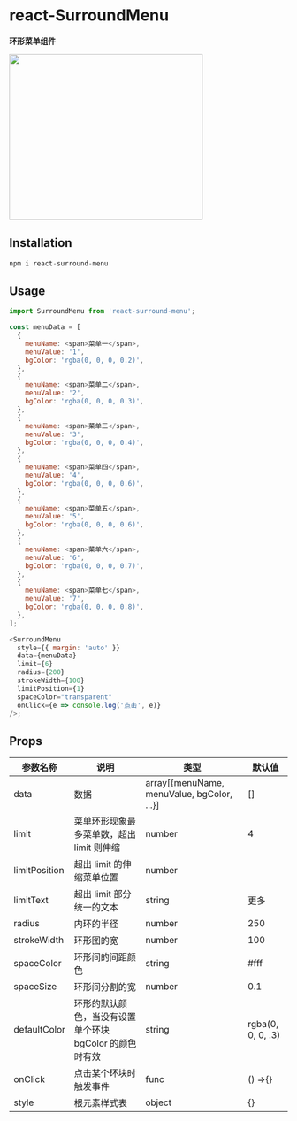# react-SurroundMenu

**环形菜单组件**

<img style="width:350px;height:300px" src="https://raw.githubusercontent.com/ThreeRon/react-surroundMenu/master/example/demo-01.jpg"   />

## Installation

```javascript
npm i react-surround-menu
```

## Usage

```javascript
import SurroundMenu from 'react-surround-menu';
```

```javascript
const menuData = [
  {
    menuName: <span>菜单一</span>,
    menuValue: '1',
    bgColor: 'rgba(0, 0, 0, 0.2)',
  },
  {
    menuName: <span>菜单二</span>,
    menuValue: '2',
    bgColor: 'rgba(0, 0, 0, 0.3)',
  },
  {
    menuName: <span>菜单三</span>,
    menuValue: '3',
    bgColor: 'rgba(0, 0, 0, 0.4)',
  },
  {
    menuName: <span>菜单四</span>,
    menuValue: '4',
    bgColor: 'rgba(0, 0, 0, 0.6)',
  },
  {
    menuName: <span>菜单五</span>,
    menuValue: '5',
    bgColor: 'rgba(0, 0, 0, 0.6)',
  },
  {
    menuName: <span>菜单六</span>,
    menuValue: '6',
    bgColor: 'rgba(0, 0, 0, 0.7)',
  },
  {
    menuName: <span>菜单七</span>,
    menuValue: '7',
    bgColor: 'rgba(0, 0, 0, 0.8)',
  },
];

<SurroundMenu
  style={{ margin: 'auto' }}
  data={menuData}
  limit={6}
  radius={200}
  strokeWidth={100}
  limitPosition={1}
  spaceColor="transparent"
  onClick={e => console.log('点击', e)}
/>;
```

## Props

| 参数名称      | 说明                                                    | 类型                                       | 默认值            |
| ------------- | ------------------------------------------------------- | ------------------------------------------ | ----------------- |
| data          | 数据                                                    | array[{menuName, menuValue, bgColor, ...}] | []                |
| limit         | 菜单环形现象最多菜单数，超出 limit 则伸缩               | number                                     | 4                 |
| limitPosition | 超出 limit 的伸缩菜单位置                               | number                                     |                   |
| limitText     | 超出 limit 部分统一的文本                               | string                                     | 更多              |
| radius        | 内环的半径                                              | number                                     | 250               |
| strokeWidth   | 环形图的宽                                              | number                                     | 100               |
| spaceColor    | 环形间的间距颜色                                        | string                                     | #fff              |
| spaceSize     | 环形间分割的宽                                          | number                                     | 0.1               |
| defaultColor  | 环形的默认颜色，当没有设置单个环块 bgColor 的颜色时有效 | string                                     | rgba(0, 0, 0, .3) |
| onClick       | 点击某个环块时触发事件                                  | func                                       | () =>{}           |
| style         | 根元素样式表                                            | object                                     | {}                |
